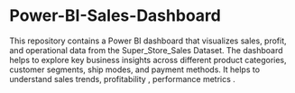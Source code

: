 # Power-BI-Sales-Dashboard
This repository contains a Power BI dashboard that visualizes sales, profit, and operational data from the Super_Store_Sales Dataset. The dashboard helps to explore key business insights across different product categories, customer segments, ship modes, and payment methods. It helps to understand sales trends, profitability , performance metrics .
